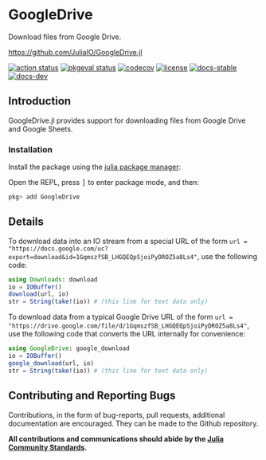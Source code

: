 # GoogleDrive
Download files from Google Drive.

https://github.com/JuliaIO/GoogleDrive.jl

[![action status][action-img]][action-url]
[![pkgeval status][pkgeval-img]][pkgeval-url]
[![codecov][codecov-img]][codecov-url]
[![license][license-img]][license-url]
[![docs-stable][docs-stable-img]][docs-stable-url]
[![docs-dev][docs-dev-img]][docs-dev-url]


## Introduction

GoogleDrive.jl provides support for downloading files from Google Drive and Google Sheets.

### Installation
Install the package using the
[julia package manager](https://julialang.github.io/Pkg.jl/v1/managing-packages/#Adding-packages-1):

Open the REPL, press <kbd>]</kbd> to enter package mode, and then:

```julia
pkg> add GoogleDrive
```


## Details


To download data into an IO stream from a special URL of the form
`url = "https://docs.google.com/uc?export=download&id=1GqmszfSB_LHGQEQpSjoiPyDROZ5a8Ls4"`,
use the following code:

```julia
using Downloads: download
io = IOBuffer()
download(url, io)
str = String(take!(io)) # (this line for text data only)
```

To download data from a typical Google Drive URL of the form
`url = "https://drive.google.com/file/d/1GqmszfSB_LHGQEQpSjoiPyDROZ5a8Ls4"`,
use the following code
that converts the URL internally for convenience:

```julia
using GoogleDrive: google_download
io = IOBuffer()
google_download(url, io)
str = String(take!(io)) # (this line for text data only)
```

## Contributing and Reporting Bugs

Contributions, in the form of bug-reports, pull requests, additional documentation are encouraged. They can be made to the Github repository.

**All contributions and communications should abide by the
[Julia Community Standards](https://julialang.org/community/standards/).**

<!-- URLs -->
[action-img]: https://github.com/JuliaIO/GoogleDrive.jl/workflows/CI/badge.svg
[action-url]: https://github.com/JuliaIO/GoogleDrive.jl/actions
[build-img]: https://github.com/JuliaIO/GoogleDrive.jl/workflows/CI/badge.svg?branch=master
[build-url]: https://github.com/JuliaIO/GoogleDrive.jl/actions?query=workflow%3ACI+branch%3Amaster
[pkgeval-img]: https://juliaci.github.io/NanosoldierReports/pkgeval_badges/G/GoogleDrive.svg
[pkgeval-url]: https://juliaci.github.io/NanosoldierReports/pkgeval_badges/G/GoogleDrive.html
[codecov-img]: https://codecov.io/github/JuliaIO/GoogleDrive.jl/coverage.svg?branch=master
[codecov-url]: https://codecov.io/github/JuliaIO/GoogleDrive.jl?branch=master
[docs-stable-img]: https://img.shields.io/badge/docs-stable-blue.svg
[docs-stable-url]: https://JuliaIO.github.io/GoogleDrive.jl/stable
[docs-dev-img]: https://img.shields.io/badge/docs-dev-blue.svg
[docs-dev-url]: https://JuliaIO.github.io/GoogleDrive.jl/dev
[license-img]: https://img.shields.io/badge/license-MIT-brightgreen.svg
[license-url]: LICENSE
